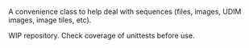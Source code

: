 A convenience class to help deal with sequences (files, images, UDIM images,
image tiles, etc).

WIP repository. Check coverage of unittests before use.

